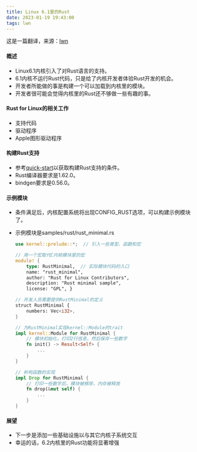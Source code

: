 ```yaml
---
title: Linux 6.1里的Rust
date: 2023-01-19 19:43:00
tags: lwn
---
```


这是一篇翻译，来源：[lwn](https://lwn.net/Articles/910762/)

#### 概述

- Linux6.1内核引入了对Rust语言的支持。
- 6.1内核不运行Rust代码，只是给了内核开发者体验Rust开发的机会。
- 开发者所能做的事是构建一个可以加载到内核里的模块。
- 开发者很可能会觉得内核里的Rust还不够做一些有趣的事。

#### Rust for Linux的相关工作

- 支持代码
- 驱动程序
- Apple图形驱动程序

#### 构建Rust支持

- 参考[quick-start](https://git.kernel.org/pub/scm/linux/kernel/git/torvalds/linux.git/tree/Documentation/rust/quick-start.rst)以获取构建Rust支持的条件。
- Rust编译器要求是1.62.0。
- bindgen要求是0.56.0。

#### 示例模块

- 条件满足后，内核配置系统将出现CONFIG_RUST选项，可以构建示例模块了。

- 示例模块是samples/rust/rust_minimal.rs

  ```rust
  use kernel::prelude::*;  // 引入一些类型、函数和宏
  
  // 用一个宏取代C内核模块里的宏 
  module! {
      type: RustMinimal,  // 实际模块代码的入口
      name: "rust_minimal",
      author: "Rust for Linux Contributors",
      description: "Rust minimal sample",
      license: "GPL", }  
  
  // 开发人员需要提供RustMinimal的定义 
  struct RustMinimal {
      numbers: Vec<i32>, 
  }  
  
  // 为RustMinimal实现kernel::Module的trait 
  impl kernel::Module for RustMinimal {
      // 模块初始化，打印2行信息，然后保存一些数字
      fn init() -> Result<Self> {
          ...
      } 
  }
  
  // 析构函数的实现 
  impl Drop for RustMinimal {
      // 打印一些数字后，模块被移除，内存被释放
      fn drop(&mut self) {
          ...
      } 
  }
  ```

#### 展望

- 下一步是添加一些基础设施以与其它内核子系统交互
- 幸运的话，6.2内核里的Rust功能将显著增强
